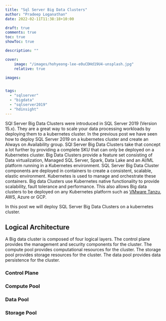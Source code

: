 ```yaml
---
title: "Sql Server Big Data Clusters"
author: "Pradeep Loganathan"
date: 2022-02-11T11:38:18+10:00

draft: true
comments: true
toc: true
showToc: true

description: ""

cover:
    image: "/images/hohyeong-lee-e0uCDHd19U4-unsplash.jpg"
    relative: true

images:


tags:
  - "sqlserver"
  - "bigdata"
  - "sqlserver2019"
  - "hdinsight"
---
```


SQl Server Big Data Clusters were introduced in SQL Server 2019 (Version 15.x). They are a great way to scale your data processing workloads by deploying them to a kubernetes cluster. In the previous post we have seen how to deploy SQL Server 2019 on a kubernetes cluster and create an Always on Availability group. SQl Server Big Data Clusters take that concept a lot further by providing a complete SKU that can only be deployed on a Kubernetes cluster. Big Data Clusters provide a feature set consisting of Data virtualization, Managed SQL Server, Spark, Data Lake and an AI/ML platform running in a Kubernetes environment. SQL Server Big Data Cluster components are deployed in containers to create a consistent, scalable, elastic environment. Kubernetes is used to manage and orchestrate these containers. Big data Clusters use Kubernetes native functionality to provide scalability, fault tolerance and performance. This also allows Big data clusters to be deployed on any Kubernetes platform such as [VMware Tanzu](https://tanzu.vmware.com/tanzu), AWS, Azure or GCP.

 In this post we will deploy SQL Server Big Data Clusters on a kubernetes cluster.

## Logical Architecture

A Big data cluster is composed of four logical layers. The control plane provides the management and security components for the cluster. The compute pool provides computational resources for the cluster. The storage pool provides storage resources for the cluster. The data pool provides data persistence for the cluster.

### Control Plane

### Compute Pool

### Data Pool

### Storage Pool
